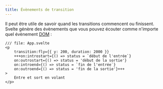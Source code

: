 ```yaml
---
title: Évènements de transition
---
```


Il peut être utile de savoir quand les transitions commencent ou finissent. Svelte génère des évènements que vous pouvez écouter comme n'importe quel évènement <span class="vo">[DOM](PUBLIC_SVELTE_SITE_URL/docs/web#dom)</span> :

```svelte
/// file: App.svelte
<p
	transition:fly={{ y: 200, duration: 2000 }}
	+++on:introstart={() => status = `début de l'entrée`}
	on:outrostart={() => status = 'début de la sortie'}
	on:introend={() => status = `fin de l'entrée`}
	on:outroend={() => status = 'fin de la sortie'}+++
>
	Entre et sort en volant
</p>
```
